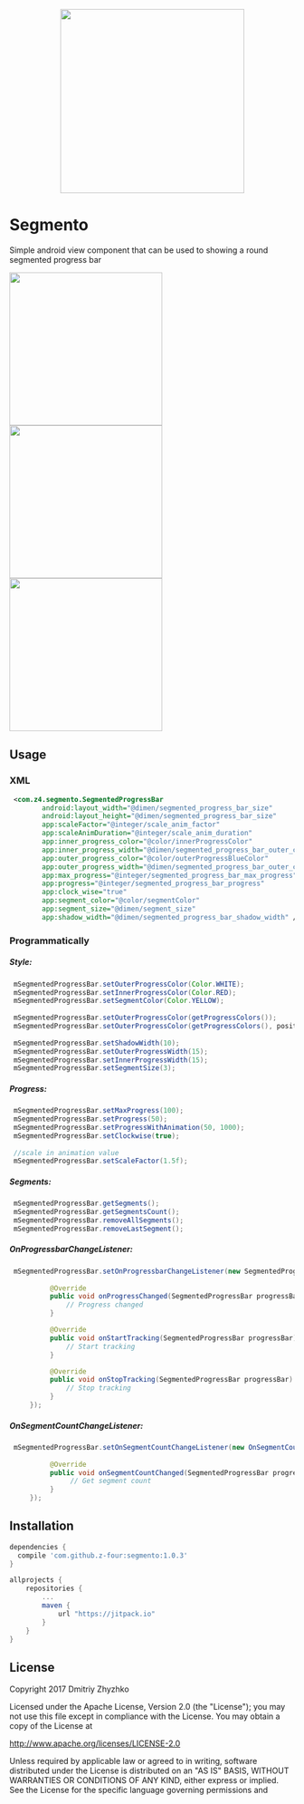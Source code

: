 <p align="center"> 
  <img height="325px" src="/images/logo.png">
</p>

# Segmento
Simple android view component that can be used to showing a round segmented progress bar

<p float="left">
  <img src="/images/size.gif" width="270" />
  <img src="/images/remove.gif" width="270" /> 
  <img src="/images/shadow.gif" width="270" />
</p>

## Usage

### XML

```xml
 <com.z4.segmento.SegmentedProgressBar
        android:layout_width="@dimen/segmented_progress_bar_size"
        android:layout_height="@dimen/segmented_progress_bar_size"
        app:scaleFactor="@integer/scale_anim_factor"
        app:scaleAnimDuration="@integer/scale_anim_duration"
        app:inner_progress_color="@color/innerProgressColor"
        app:inner_progress_width="@dimen/segmented_progress_bar_outer_circle_width"
        app:outer_progress_color="@color/outerProgressBlueColor"
        app:outer_progress_width="@dimen/segmented_progress_bar_outer_circle_width"
        app:max_progress="@integer/segmented_progress_bar_max_progress"
        app:progress="@integer/segmented_progress_bar_progress"
        app:clock_wise="true"
        app:segment_color="@color/segmentColor"
        app:segment_size="@dimen/segment_size"
        app:shadow_width="@dimen/segmented_progress_bar_shadow_width" />
```

### Programmatically
##### Style:

```java
 mSegmentedProgressBar.setOuterProgressColor(Color.WHITE);
 mSegmentedProgressBar.setInnerProgressColor(Color.RED);
 mSegmentedProgressBar.setSegmentColor(Color.YELLOW);
  
 mSegmentedProgressBar.setOuterProgressColor(getProgressColors());
 mSegmentedProgressBar.setOuterProgressColor(getProgressColors(), positions);
 
 mSegmentedProgressBar.setShadowWidth(10);
 mSegmentedProgressBar.setOuterProgressWidth(15);
 mSegmentedProgressBar.setInnerProgressWidth(15);
 mSegmentedProgressBar.setSegmentSize(3);
```

##### Progress:

```java
 mSegmentedProgressBar.setMaxProgress(100);
 mSegmentedProgressBar.setProgress(50);
 mSegmentedProgressBar.setProgressWithAnimation(50, 1000);
 mSegmentedProgressBar.setClockwise(true);
 
 //scale in animation value
 mSegmentedProgressBar.setScaleFactor(1.5f);
```

##### Segments:

```java
 mSegmentedProgressBar.getSegments();
 mSegmentedProgressBar.getSegmentsCount();
 mSegmentedProgressBar.removeAllSegments();
 mSegmentedProgressBar.removeLastSegment();
```

##### OnProgressbarChangeListener:

```java
 mSegmentedProgressBar.setOnProgressbarChangeListener(new SegmentedProgressBar.OnProgressbarChangeListener() {
            
          @Override
          public void onProgressChanged(SegmentedProgressBar progressBar, float progress) {
              // Progress changed
          }

          @Override
          public void onStartTracking(SegmentedProgressBar progressBar) {
              // Start tracking
          }

          @Override
          public void onStopTracking(SegmentedProgressBar progressBar) {
              // Stop tracking
          }
     });
```
##### OnSegmentCountChangeListener:

```java
 mSegmentedProgressBar.setOnSegmentCountChangeListener(new OnSegmentCountChangedListener() {
            
          @Override
          public void onSegmentCountChanged(SegmentedProgressBar progressBar, int segmentCount) {
               // Get segment count
          }
     });
```
Installation
--------

```groovy
dependencies {
  compile 'com.github.z-four:segmento:1.0.3'
}
```

```groovy
allprojects {
    repositories {
        ...
        maven {
            url "https://jitpack.io"
        }
    }
}
```

License
-------

Copyright 2017 Dmitriy Zhyzhko

Licensed under the Apache License, Version 2.0 (the "License");
you may not use this file except in compliance with the License.
You may obtain a copy of the License at

http://www.apache.org/licenses/LICENSE-2.0

Unless required by applicable law or agreed to in writing, software
distributed under the License is distributed on an "AS IS" BASIS,
WITHOUT WARRANTIES OR CONDITIONS OF ANY KIND, either express or implied.
See the License for the specific language governing permissions and
